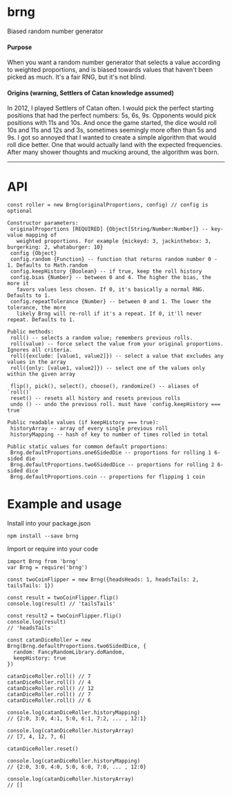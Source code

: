 # brng
Biased random number generator

#### Purpose
When you want a random number generator that selects a value
according to weighted proportions, and is biased towards values
that haven't been picked as much.
It's a fair RNG, but it's not blind.

#### Origins (warning, Settlers of Catan knowledge assumed)
In 2012, I played Settlers of Catan often. I would pick the perfect starting positions
that had the perfect numbers: 5s, 6s, 9s. Opponents would pick positions with 11s and 10s.
And once the game started, the dice would roll 10s and 11s and 12s and 3s, sometimes seemingly more
often than 5s and 9s. I got so annoyed that I wanted to create a simple algorithm that would
roll dice better. One that would actually land with the expected frequencies. After many shower
thoughts and mucking around, the algorithm was born.

---

# API
```
const roller = new Brng(originalProportions, config) // config is optional

Constructor parameters:
 originalProportions [REQUIRED] {Object[String/Number:Number]} -- key-value mapping of
   weighted proportions. For example {mickeyd: 3, jackinthebox: 3, burgerking: 2, whataburger: 10}
 config {Object}
 config.random {Function} -- function that returns random number 0 - 1. Defaults to Math.random
 config.keepHistory {Boolean} -- if true, keep the roll history
 config.bias {Number} -- between 0 and 4. The higher the bias, the more it
   favors values less chosen. If 0, it's basically a normal RNG. Defaults to 1.
 config.repeatTolerance {Number} -- between 0 and 1. The lower the tolerance, the more
   likely Brng will re-roll if it's a repeat. If 0, it'll never repeat. Defaults to 1.

Public methods:
 roll() -- selects a random value; remembers previous rolls.
 roll(value) -- force select the value from your original proportions. Ignores all criteria.
 roll({exclude: [value1, value2]}) -- select a value that excludes any values in the array
 roll({only: [value1, value2]}) -- select one of the values only within the given array

 flip(), pick(), select(), choose(), randomize() -- aliases of `roll()`
 reset() -- resets all history and resets previous rolls
 undo () -- undo the previous roll. must have `config.keepHistory === true`

Public readable values (if keepHistory === true):
 historyArray -- array of every single previous roll
 historyMapping -- hash of key to number of times rolled in total

Public static values for common default proportions:
 Brng.defaultProportions.one6SidedDie -- proportions for rolling 1 6-sided die
 Brng.defaultProportions.two6SidedDice -- proportions for rolling 2 6-sided dice
 Brng.defaultProportions.coin -- proportions for flipping 1 coin
```


# Example and usage

Install into your package.json
```
npm install --save brng
```

Import or require into your code
```
import Brng from 'brng'
var Brng = require('brng')
```

```
const twoCoinFlipper = new Brng({headsHeads: 1, headsTails: 2, tailsTails: 1})

const result = twoCoinFlipper.flip()
console.log(result) // 'tailsTails'

const result2 = twoCoinFlipper.flip()
console.log(result)
// 'headsTails'
```

```
const catanDiceRoller = new Brng(Brng.defaultProportions.two6SidedDice, {
  random: FancyRandomLibrary.doRandom,
  keepHistory: true
})

catanDiceRoller.roll() // 7
catanDiceRoller.roll() // 4
catanDiceRoller.roll() // 12
catanDiceRoller.roll() // 7
catanDiceRoller.roll() // 6

console.log(catanDiceRoller.historyMapping)
// {2:0, 3:0, 4:1, 5:0, 6:1, 7:2, ... , 12:1}

console.log(catanDiceRoller.historyArray)
// [7, 4, 12, 7, 6]

catanDiceRoller.reset()

console.log(catanDiceRoller.historyMapping)
// {2:0, 3:0, 4:0, 5:0, 6:0, 7:0, ... , 12:0}

console.log(catanDiceRoller.historyArray)
// []
```

